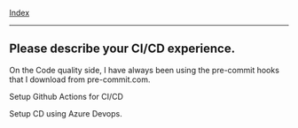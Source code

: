 [Index](README.md)

---

## Please describe your CI/CD experience.

On the Code quality side, I have always been using the pre-commit hooks that I download from pre-commit.com.

Setup Github Actions for CI/CD

Setup CD using Azure Devops.
